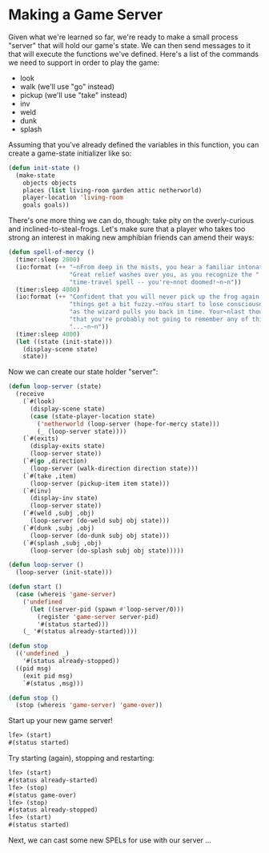 # Making a Game Server

Given what we're learned so far, we're ready to make a small process "server" that will hold our game's state. We can then send messages to it that will execute the functions we've defined. Here's a list of the commands we need to support in order to play the game:

* look
* walk (we'll use "go" instead)
* pickup (we'll use "take" instead)
* inv
* weld
* dunk
* splash

Assuming that you've already defined the variables in this function, you can
create a game-state initializer like so:

```lisp
(defun init-state ()
  (make-state
    objects objects
    places (list living-room garden attic netherworld)
    player-location 'living-room
    goals goals))
```

There's one more thing we can do, though: take pity on the overly-curious and inclined-to-steal-frogs. Let's make sure that a player who takes too strong an interest in making new amphibian friends can amend their ways:

```lisp
(defun spell-of-mercy ()
  (timer:sleep 2000)
  (io:format (++ "~nFrom deep in the mists, you hear a familiar intonation ...~n"
                 "Great relief washes over you, as you recognize the "
                 "time-travel spell -- you're~nnot doomed!~n~n"))
  (timer:sleep 4000)
  (io:format (++ "Confident that you will never pick up the frog again, "
                 "things get a bit fuzzy.~nYou start to lose consciousness"
                 "as the wizard pulls you back in time. Your~nlast thought is "
                 "that you're probably not going to remember any of this "
                 "...~n~n"))
  (timer:sleep 4000)
  (let ((state (init-state)))
    (display-scene state)
    state))
```

Now we can create our state holder "server":

```lisp
(defun loop-server (state)
  (receive
    (`#(look)
      (display-scene state)
      (case (state-player-location state)
        ('netherworld (loop-server (hope-for-mercy state)))
        (_ (loop-server state))))
    (`#(exits)
      (display-exits state)
      (loop-server state))
    (`#(go ,direction)
      (loop-server (walk-direction direction state)))
    (`#(take ,item)
      (loop-server (pickup-item item state)))
    (`#(inv)
      (display-inv state)
      (loop-server state))
    (`#(weld ,subj ,obj)
      (loop-server (do-weld subj obj state)))
    (`#(dunk ,subj ,obj)
      (loop-server (do-dunk subj obj state)))
    (`#(splash ,subj ,obj)
      (loop-server (do-splash subj obj state)))))

(defun loop-server ()
  (loop-server (init-state)))
```

```lisp
(defun start ()
  (case (whereis 'game-server)
    ('undefined
      (let ((server-pid (spawn #'loop-server/0)))
        (register 'game-server server-pid)
        '#(status started)))
    (_ '#(status already-started))))

(defun stop
  (('undefined _)
    '#(status already-stopped))
  ((pid msg)
    (exit pid msg)
    `#(status ,msg)))

(defun stop ()
  (stop (whereis 'game-server) 'game-over))
```

Start up your new game server!

```lisp
lfe> (start)
#(status started)
```

Try starting (again), stopping and restarting:

```lisp
lfe> (start)
#(status already-started)
lfe> (stop)
#(status game-over)
lfe> (stop)
#(status already-stopped)
lfe> (start)
#(status started)
```

Next, we can cast some new SPELs for use with our server ...
